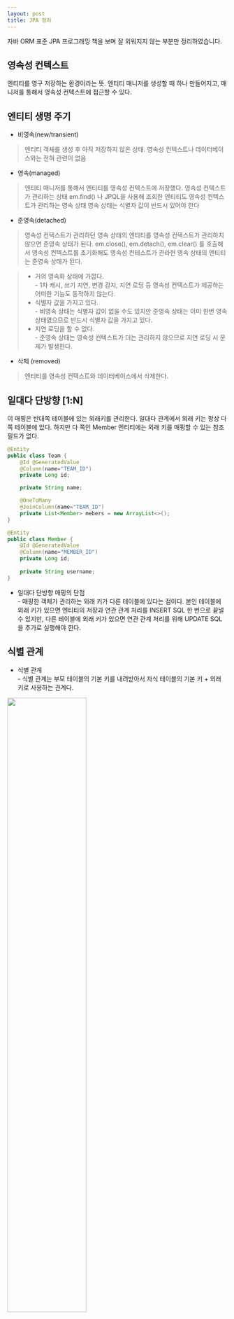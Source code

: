 ```yaml
---
layout: post
title: JPA 정리
---
```


자바 ORM 표준 JPA 프로그래밍 책을 보며 잘 외워지지 않는 부분만 정리하였습니다. 

## 영속성 컨텍스트

엔티티를 영구 저장하는 환경이라는 뜻. 엔티티 매니저를 생성할 때 하나 만들어지고, 매니저를 통해서 영속성 컨텍스트에 접근할 수 있다. 

## 엔티티 생명 주기 

- 비영속(new/transient)

>  엔티티 객체를 생성 후 아직 저장하지 않은 상태. 영속성 컨텍스트나 데이터베이스와는 전혀 관련이 없음

- 영속(managed)

> 엔티티 매니저를 통해서 엔티티를 영속성 컨텍스트에 저장했다. 영속성 컨텍스트가 관리하는 상태
> em.find() 나 JPQL을 사용해 조회한 엔티티도 영속성 컨텍스트가 관리하는 영속 상태 
> 영속 상태는 식별자 값이 반드시 있어야 한다 

- 준영속(detached)

> 영속성 컨텍스트가 관리하던 영속 상태의 엔티티를 영속성 컨텍스트가 관리하지 않으면 준영속 상태가 된다. 
> em.close(), em.detach(), em.clear() 를 호출해서 영속성 컨텍스트를 초기화해도 영속성 컨테스트가 관라헌 영속 상태의 엔티티는 준영속 상태가 된다. 

> - 거의 영속화 상태에 가깝다.    
> \- 1차 캐시, 쓰기 지연, 변경 감지, 지연 로딩 등 영속성 컨텍스트가 제공하는 어떠한 기능도 동작하지 않는다.
> - 식별자 값을 가지고 있다.     
> \- 비영속 상태는 식별자 값이 없을 수도 있지만 준영속 상태는 이미 한번 영속 상태였으므로 반드시 식별자 값을 가지고 있다. 
> - 지연 로딩을 할 수 없다.     
> \- 준영속 상태는 영속성 컨텍스트가 더는 관리하지 않으므로 지연 로딩 시 문제가 발생한다. 

- 삭제 (removed)

> 엔티티를 영속성 컨텍스트와 데이터베이스에서 삭제한다. 

## 일대다 단방향 [1:N]

이 매핑은 반대쪽 테이블에 있는 외래키를 관리한다. 일대다 관계에서 외래 키는 항상 다쪽 테이블에 있다. 하지만 다 쪽인 Member 엔티티에는 외래 키를 매핑할 수 있는 참조 필드가 없다.

```java
@Entity 
public class Team {
    @Id @GeneratedValue
    @Column(name="TEAM_ID")
    private Long id;

    private String name; 

    @OneToMany
    @JoinColumn(name="TEAM_ID")
    private List<Member> mebers = new ArrayList<>();
}

@Entity
public class Member {
    @Id @GeneratedValue
    @Column(name="MEMBER_ID")
    private Long id;
    
    private String username;
}
```

- 일대다 단방향 매핑의 단점    
\- 매핑한 객체가 관리하는 외래 키가 다른 테이블에 있다는 점이다. 본인 테이블에 외래 키가 있으면 엔티티의 저장과 연관 관계 처리를 INSERT SQL 한 번으로 끝낼 수 있지만, 다른 테이블에 외래 키가 있으면 연관 관계 처리를 위해 UPDATE SQL을 추가로 실행해야 한다.

## 식별 관계

- 식별 관계     
\- 식별 관계는 부모 테이블의 기본 키를 내려받아서 자식 테이블의 기본 키 + 외래 키로 사용하는 관계다.

<img src="https://ppyong.github.io/assets/img/identifying.jpg" width="60%">

- 비식별 관계    
\- 비식별 관계는 부모 테이블의 기본 키를 받아서 자식 테이블의 외래 키로만 사용하는 관계다.

<img src="https://ppyong.github.io/assets/img/non-identify.jpg" width="60%">

## 복합 키

- @IdClass   

```java
@IdClass(ParentId.class)
@Entity
public class Parent { 
    @Id
    @Column(name="PARENT_ID1")
    private String id1; 

    @Id
    @Column(name="PARENT_ID2")
    private String id2;

    private String name;
}

public class ParentId implements Serializable { 

    private String id1;


    private String id2;
}
```    

> @IdClass 를 사용할 때 식별자 클래스는 아래 조건을 만족해야 한다.    
>- 식별자 클래스의 속성명과 엔티티에서 사용하는 식별자의 속성명이 같아야 한다.    
>- Serializable 인터페이스를 구현해야 한다.     
>- equals, hashCode를 구현해야 한다.    
>- 기본 생성자가 있어야 한다.     
>- 식별자 클래스는 public이어야 한다.    


- @EmbaeddedId   

```java
@Entity
public class Parent { 
    @EmbaddedId
    private ParentId id; 

    private String name;
}

@Embeddable
public class ParentId implements Serializable { 
    @Column(name="PARENT_ID1")
    private String id1;

    @Column(name="PARENT_ID2")
    private String id2;
}
```    
    
> @EmbaddedId를 적용한 식별자 클래스는 아래 조건을 만족해야 한다.    
>- 식별자 클래스의 속성명과 엔티티에서 사용하는 식별자의 속성명이 같아야 한다.   
>- Serializable 인터페이스를 구현해야 한다.     
>- equals, hashCode를 구현해야 한다.    
>- 기본 생성자가 있어야 한다.     
>- 식별자 클래스는 public이어야 한다.    

## 식별 관계 매핑    

<img src="https://ppyong.github.io/assets/img/identifying-mapping.jpg" width="60%">

- @IdClass   

```java
@Entity
public class Parent { 
    @Id
    @Column(name="PARENT_ID1")
    private String id; 

    private String name;
}

@IdClass(ChildId.class)
@Entity
public class Child { 
    @Id
    @ManyToOne
    @JoinColumn(name="PARENT_ID")
    private Parent parent; 

    @Id
    @Column(name="CHILD_ID")
    private String childId;

    private String name;
}

public class ChildId implements Serializable { 

    private String parent;

    private String childId;
}

@IdClass(GrandChildId.class)
@Entity
public class GrandChild { 
    @Id
    @ManyToOne
    @JoinColumns({
        @JoinColumn(name="PARENT_ID"),
        @JoinColumn(name="CHILD_ID")
    })
    private Child child; 

    @Id
    @Column(name="GRANDCHILD_ID")
    private String id;

    private String name;
}

public class GrandChildId implements Serializable { 

    private ChildId child;

    private String idd;
}
```    

- @EmbeddedId   

```java
@Entity
public class Parent { 
    @Id
    @Column(name="PARENT_ID1")
    private String id; 

    private String name;
}

@Entity
public class Child { 
    @EmbeddedId
    private ChildId id;

    @MapsId("parentId")
    @ManyToOne
    @JoinColumn(name="PARENT_ID")
    public Parent parent;

    private String name;
}

@Embeddable
public class ChildId implements Serializable { 

    private String parentId;

    @Column(name="CHILD_ID")
    private String childId;
}

@Entity
public class GrandChild { 
    @EmbeddedId
    private GrandChildId id;
    
    @MapsId("childId")
    @ManyToOne
    @JoinColumns({
        @JoinColumn(name="PARENT_ID"),
        @JoinColumn(name="CHILD_ID")
    })
    public Child child

    private String name;
}

@Embeddable
public class GrandChildId implements Serializable { 

    private ChildId child;

    @Column(name="GRANDCHILD_ID")
    private String id;
}
```    